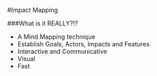 #Impact Mapping

###What is it REALLY?!?

* A Mind Mapping technique
* Establish Goals, Actors, Impacts and Features
* Interactive and Communicative
* Visual
* Fast
